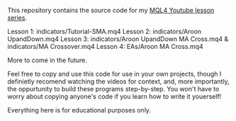 This repository contains the source code for my [MQL4 Youtube lesson series](https://www.youtube.com/channel/UCXNQtBHYVZi2fNfFmCgarDQ). 

Lesson 1: indicators/Tutorial-SMA.mq4
Lesson 2: indicators/Aroon UpandDown.mq4
Lesson 3: indicators/Aroon UpandDown MA Cross.mq4 & indicators/MA Crossover.mq4
Lesson 4: EAs/Aroon MA Cross.mq4

More to come in the future.

Feel free to copy and use this code for use in your own projects, though I definietly recomend watching the videos for context, and, more importantly, the oppurtunity to build these programs step-by-step. You won't have to worry about copying anyone's code if you learn how to write it youerself! 

Everything here is for educational purposes only.

